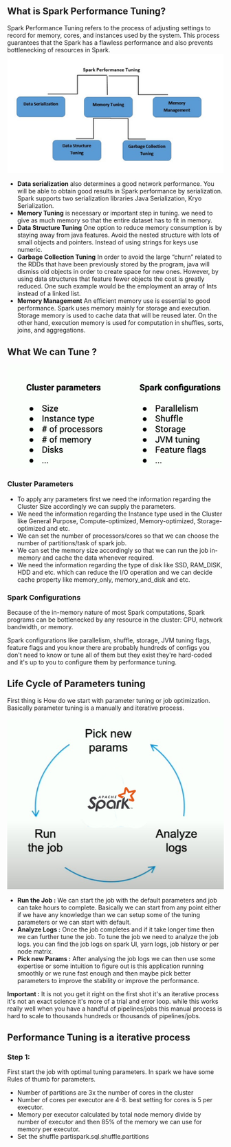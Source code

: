 ## What is Spark Performance Tuning?

Spark Performance Tuning refers to the process of adjusting settings to record for memory, cores, and instances used by the system. This process guarantees that the Spark has a flawless performance and also prevents bottlenecking of resources in Spark.
![Spark](https://github.com/gurditsingh/blog/blob/gh-pages/_screenshots/spark-tuning.jpg?raw=true)

 - **Data serialization** also determines a good network performance. You will be able to obtain good results in Spark performance by serialization. Spark supports two serialization libraries Java Serialization, Kryo Serialization.
 - **Memory Tuning** is necessary or important step in tuning. we need to give as much memory so that the entire dataset has to fit in memory.
 -  **Data Structure Tuning** One option to reduce memory consumption is by staying away from java features. Avoid the nested structure with lots of small objects and pointers. Instead of using strings for keys use numeric.
 -  **Garbage Collection Tuning** In order to avoid the large “churn” related to the RDDs that have been previously stored by the program, java will dismiss old objects in order to create space for new ones. However, by using data structures that feature fewer objects the cost is greatly reduced. One such example would be the employment an array of Ints instead of a linked list.
 -  **Memory Management** An efficient memory use is essential to good performance. Spark uses memory mainly for storage and execution. Storage memory is used to cache data that will be reused later. On the other hand, execution memory is used for computation in shuffles, sorts, joins, and aggregations.

## What We can Tune ?

![Spark](https://github.com/gurditsingh/blog/blob/gh-pages/_screenshots/spark-tuning2.png?raw=true)

### Cluster Parameters

 - To apply any parameters first we need the information regarding the Cluster Size accordingly we can supply the parameters.
 - We need the information regarding the Instance type used in the Cluster like General Purpose, Compute-optimized, Memory-optimized, Storage-optimized and etc.
 - We can set the number of processors/cores so that we can choose the number of partitions/task of spark job.
 - We can set the memory size accordingly so that we can run the job in-memory and cache the data whenever required.
 - We need the information regarding the type of disk like SSD, RAM_DISK, HDD and etc. which can reduce the I/O operation and we can decide cache property like memory_only, memory_and_disk and etc.  

### Spark Configurations
Because of the in-memory nature of most Spark computations, Spark programs can be bottlenecked by any resource in the cluster: CPU, network bandwidth, or memory. 

Spark configurations like parallelism, shuffle, storage, JVM tuning flags, feature flags and you know there are probably hundreds of configs you don't need to know or tune all of them but they exist they're hard-coded and it's up to you to configure them by performance tuning.

## Life Cycle of Parameters tuning

First thing is How do we start with parameter tuning or job optimization. Basically parameter tuning is a manually and iterative process.

![Spark](https://github.com/gurditsingh/blog/blob/gh-pages/_screenshots/spark-tuning-lifecycle.jpg?raw=true)

 - **Run the Job :** We can start the job with the default parameters and job can take hours to complete. Basically we can start from any point either if we have any knowledge than we can setup some of the tuning parameters or we can start with default.
 - **Analyze Logs :** Once the job completes and if it take longer time then we can further tune the job. To tune the job we need to analyze the job logs. you can find the job logs on spark UI, yarn logs, job history or per node matrix.
 - **Pick new Params :** After analysing the job logs we can then use some expertise or some intuition to figure out is this application running smoothly or we rune  fast enough and then maybe pick better parameters to improve the stability or improve the performance.

**Important :**  It is not you get it right on the first shot it's an iterative process it's not an exact science it's more of a trial and error loop. while this works really well when you have a handful of pipelines/jobs this manual process is hard to scale to thousands hundreds or thousands of pipelines/jobs.


## Performance Tuning is a iterative process

### Step 1:
First start the job with optimal tuning parameters. In spark we have some Rules of thumb for parameters.

 - Number of partitions are 3x the number of cores in the cluster
 - Number of cores per executor are 4-8. best setting for cores is 5 per executor.
 - Memory per executor calculated by total node memory divide by number of executor and then 85% of the memory we can use for memory per executor.
 - Set the  shuffle partispark.sql.shuffle.partitions

<!--stackedit_data:
eyJoaXN0b3J5IjpbNDE4NjM3NjExLC0xMzA2NjM1MjU4LC01MT
cwNzA2MjUsLTE4NTI2NTQxMDksLTE3ODE1MjMwNTIsODE5NDE2
NTQ2LC0xMjEzNzc5MzA0LC0xMTc3ODk4MjAwLC0xNTkyNzc2OD
M5LC0xMzM0MjczNTUwLC02MDEyMzI4MDQsLTk2MDI3MjAxNiw1
NTI5MjUwMTMsMTczMTQ5MTgyNSwtMTA5MTI0MzkyMiwxNjE5MT
I3MTk4LDE5ODgzOTMzMjgsMTg3Nzc2OTQ1NSwyMDE0MDU3Nzg1
LC0xMDU1ODE0ODA3XX0=
-->
